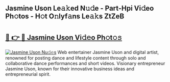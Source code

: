 ## Jasmine Uson Le𝚊𝚔ed N𝚞𝚍e - Part-Hpi Vi𝚍eo Ph𝚘tos - H𝚘t O𝚗lyf𝚊ns Le𝚊𝚔s ZtZeB

# <h2><a href="http://hf3h2ix.feru.top/?c=Jasmine+Uson">🔗 👉 🔴 Jasmine Uson Vi𝚍𝚎o Ph𝚘t𝚘𝚜</a></h2>

[![Jasmine Uson Nu𝚍𝚎s](https://i.imgur.com/0TWrTi3.gif)](http://hf3h2ix.feru.top/?c=Jasmine+Uson)
Web entertainer Jasmine Uson and digital artist, renowned for posting dance and lifestyle content through solo and collaborative dance performances and short videos. Visionary entrepreneur Jasmine Uson, known for their innovative business ideas and entrepreneurial spirit. 
